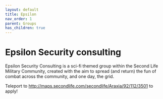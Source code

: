 ```yaml
---
layout: default
title: Epsilon
nav_order: 1
parent: Groups
has_children: true
---
```

# Epsilon Security consulting

Epsilon Security Consulting is a sci-fi themed group within the Second Life Military Community, created with the aim to spread (and return) the fun of combat across the community, and one day, the grid.

Teleport to http://maps.secondlife.com/secondlife/Araxia/92/112/3501 to apply!



